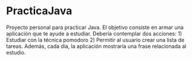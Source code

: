 # PracticaJava

Proyecto personal para practicar Java. El objetivo consiste en armar una aplicación que te ayude a estudiar. Debería contemplar dos acciones: 1) Estudiar con la técnica pomodoro 2) Permitir al usuario crear una lista de tareas. Además, cada día, la aplicación mostraría una frase relacionada al estudio.
